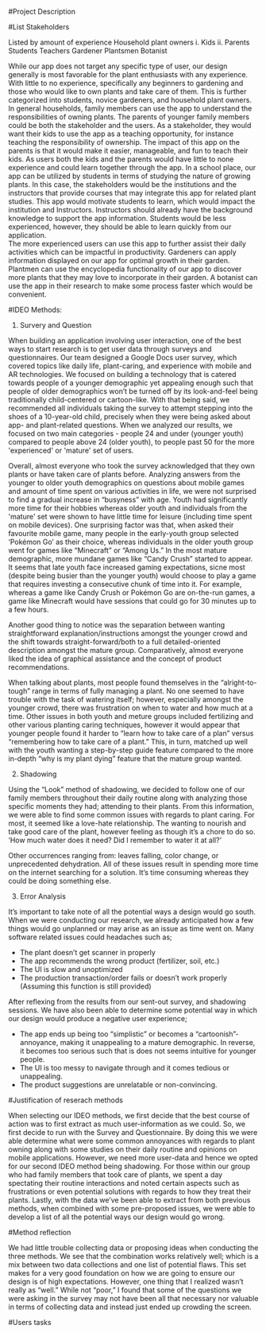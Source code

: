 #Project Description

#List Stakeholders

Listed by amount of experience
Household plant owners
	i. Kids
	ii. Parents
Students
Teachers
Gardener
Plantsmen 
Botanist 

While our app does not target any specific type of user, our design generally is most favorable for the plant enthusiasts with any experience. With little to no experience, specifically any beginners to gardening and those who would like to own plants and take care of them. This is further categorized into students, novice gardeners, and household plant owners. 
In general households, family members can use the app to understand the responsibilities of owning plants. The parents of younger family members could be both the stakeholder and the users. As a stakeholder, they would want their kids to use the app as a teaching opportunity, for instance teaching the responsibility of ownership. The impact of this app on the parents is that it would make it easier, manageable, and fun to teach their kids. As users both the kids and the parents would have little to none experience and could learn together through the app.
In a school place, our app can be utilized by students in terms of studying the nature of growing plants. In this case, the stakeholders would be the institutions and the instructors that provide courses that may integrate this app for related plant studies. This app would motivate students to learn, which would impact the institution and Instructors. Instructors should already have the background knowledge to support the app information. Students would be less experienced, however, they should be able to learn quickly from our application.   
The more experienced users can use this app to further assist their daily activities which can be impactful in productivity.
Gardeners can apply information displayed on our app for optimal growth in their garden. Plantmen can use the encyclopedia functionality of our app to discover more plants that they may love to incorporate in their garden.
A botanist can use the app in their research to make some process faster which would be convenient.

#IDEO Methods:
1. Survery and Question

When building an application involving user interaction, one of the best ways to start research is to get user data through surveys and questionnaires. Our team designed a Google Docs user survey, which covered topics like daily life, plant-caring, and experience with mobile and AR technologies. We focused on building a technology that is catered towards people of a younger demographic yet appealing enough such that people of older demographics won’t be turned off by its look-and-feel being traditionally child-centered or cartoon-like. With that being said, we recommended all individuals taking the survey to attempt stepping into the shoes of a 10-year-old child, precisely when they were being asked about app- and plant-related questions. When we analyzed our results, we focused on two main categories - people 24 and under (younger youth) compared to people above 24 (older youth), to people past 50 for the more 'experienced' or 'mature' set of users. 

Overall, almost everyone who took the survey acknowledged that they own plants or have taken care of plants before. Analyzing answers from the younger to older youth demographics on questions about mobile games and amount of time spent on various activities in life, we were not surprised to find a gradual increase in “busyness” with age. Youth had significantly more time for their hobbies whereas older youth and individuals from the 'mature' set were shown to have little time for leisure (including time spent on mobile devices). One surprising factor was that, when asked their favourite mobile game, many people in the early-youth group selected ‘Pokémon Go’ as their choice, whereas individuals in the older youth group went for games like “Minecraft” or “Among Us.” In the most mature demographic, more mundane games like “Candy Crush” started to appear. It seems that late youth face increased gaming expectations, sicne most (despite being busier than the younger youth) would choose to play a game that requires investing a consecutive chunk of time into it. For example, whereas a game like Candy Crush or Pokémon Go are on-the-run games, a game like Minecraft would have sessions that could go for 30 minutes up to a few hours.

Another good thing to notice was the separation between wanting straightforward explanation/instructions amongst the younger crowd and the shift towards straight-forward/both to a full detailed-oriented description amongst the mature group. Comparatively, almost everyone liked the idea of graphical assistance and the concept of product recommendations. 

When talking about plants, most people found themselves in the “alright-to-tough” range in terms of fully managing a plant. No one  seemed to have trouble with the task of watering itself; however, especially amongst the younger crowd, there was frustration on when to water and how much at a time. Other issues in both youth and meture groups included fertilizing and other various planting caring techniques, however it would appear that younger people found it harder to “learn how to take care of a plan” versus “remembering how to take care of a plant.” This, in turn, matched up well with the youth wanting a step-by-step guide feature compared to the more in-depth “why is my plant dying” feature that the mature group wanted. 

2. Shadowing

Using the “Look” method of shadowing, we decided to follow one of our family members throughout their daily routine along with analyzing those specific moments they had; attending to their plants. From this information, we were able to find some common issues with regards to plant caring. For most, it seemed like a love-hate relationship. The wanting to nourish and take good care of the plant, however feeling as though it’s a chore to do so. ‘How much water does it need? Did I remember to water it at all?’ 

Other occurrences ranging from: leaves falling, color change, or unprecedented dehydration. All of these issues result in spending more time on the internet searching for a solution. It’s time consuming whereas they could be doing something else. 


3. Error Analysis 

It’s important to take note of all the potential ways a design would go south. When we were conducting our research, we already anticipated how a few things would go unplanned or may arise as an issue as time went on. Many software related issues could headaches such as; 

-	The plant doesn’t get scanner in properly 
-	The app recommends the wrong product (fertilizer, soil, etc.) 
-	The UI is slow and unoptimized 
-	The production transaction/order fails or doesn’t work properly (Assuming this function is still provided) 

After reflexing from the results from our sent-out survey, and shadowing sessions. We have also been able to determine some potential way in which our design would produce a negative user experience;

-	The app ends up being too “simplistic” or becomes a “cartoonish”-annoyance, making it unappealing to a mature demographic. In reverse, it becomes too serious such that is does not seems intuitive for younger people.
-	The UI is too messy to navigate through and it comes tedious or unappealing. 
-	The product suggestions are unrelatable or non-convincing. 


#Justification of reserach methods 

When selecting our IDEO methods, we first decide that the best course of action was to first extract as much user-information as we could. So, we first decide to run with the Survey and Questionnaire. By doing this we were able determine what were some common annoyances with regards to plant owning along with some studies on their daily routine and opinions on mobile applications. However, we need more user-data and hence we opted for our second IDEO method being shadowing. For those within our group who had family members that took care of plants, we spent a day spectating their routine interactions and noted certain aspects such as frustrations or even potential solutions with regards to how they treat their plants. Lastly, with the data we’ve been able to extract from both previous methods, when combined with some pre-proposed issues, we were able to develop a list of all the potential ways our design would go wrong. 


#Method reflection 

We had little trouble collecting data or proposing ideas when conducting the three methods. We see that the combination works relatively well; which is a mix between two data collections and one list of potential flaws. This set makes for a very good foundation on how we are going to ensure our design is of high expectations. However, one thing that I realized wasn’t really as “well.” While not “poor,” I found that some of the questions we were asking in the survey may not have been all that necessary nor valuable in terms of collecting data and instead just ended up crowding the screen. 

#Users tasks 

